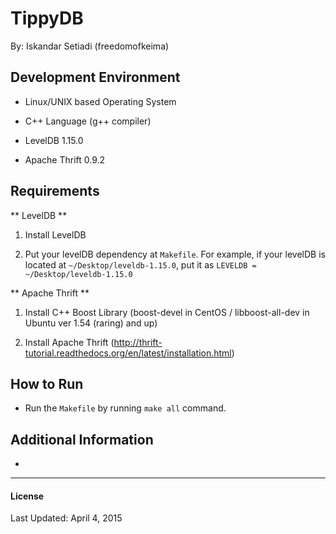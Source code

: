 # TippyDB

By: Iskandar Setiadi (freedomofkeima)

## Development Environment

- Linux/UNIX based Operating System

- C++ Language (g++ compiler)

- LevelDB 1.15.0

- Apache Thrift 0.9.2

## Requirements

** LevelDB **

1. Install LevelDB

2. Put your levelDB dependency at ```Makefile```. For example, if your levelDB is located at ```~/Desktop/leveldb-1.15.0```, put it as ```LEVELDB = ~/Desktop/leveldb-1.15.0```

** Apache Thrift **

1. Install C++ Boost Library (boost-devel in CentOS / libboost-all-dev in Ubuntu ver 1.54 (raring) and up)

2. Install Apache Thrift (http://thrift-tutorial.readthedocs.org/en/latest/installation.html)

## How to Run

- Run the ```Makefile``` by running ```make all``` command.

## Additional Information

-

---
#### License


Last Updated: April 4, 2015
